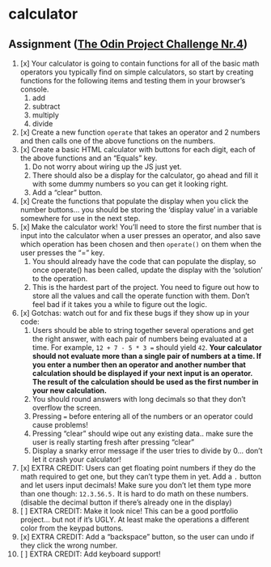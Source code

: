 # calculator

## Assignment ([The Odin Project Challenge Nr.4](https://www.theodinproject.com/paths/foundations/courses/foundations/lessons/calculator))
1. [x] Your calculator is going to contain functions for all of the basic math operators you typically find on simple calculators, so start by creating functions for the following items and testing them in your browser’s console.
    1. add
    1. subtract
    1. multiply
    1. divide
1. [x] Create a new function `operate` that takes an operator and 2 numbers and then calls one of the above functions on the numbers.
1. [x] Create a basic HTML calculator with buttons for each digit, each of the above functions and an “Equals” key.
    1. Do not worry about wiring up the JS just yet.
    1. There should also be a display for the calculator, go ahead and fill it with some dummy numbers so you can get it looking right.
    1. Add a “clear” button.
1. [x] Create the functions that populate the display when you click the number buttons… you should be storing the ‘display value’ in a variable somewhere for use in the next step.
1. [x] Make the calculator work! You’ll need to store the first number that is input into the calculator when a user presses an operator, and also save which operation has been chosen and then `operate()` on them when the user presses the “=” key.
    1. You should already have the code that can populate the display, so once operate() has been called, update the display with the ‘solution’ to the operation.
    1. This is the hardest part of the project. You need to figure out how to store all the values and call the operate function with them. Don’t feel bad if it takes you a while to figure out the logic.
6. [x] Gotchas: watch out for and fix these bugs if they show up in your code:
    1. Users should be able to string together several operations and get the right answer, with each pair of numbers being evaluated at a time. For example, `12 + 7 - 5 * 3 =` should yield `42`. **Your calculator should not evaluate more than a single pair of numbers at a time. If you enter a number then an operator and another number that calculation should be displayed if your next input is an operator. The result of the calculation should be used as the first number in your new calculation.**
    1. You should round answers with long decimals so that they don’t overflow the screen.
    1. Pressing `=` before entering all of the numbers or an operator could cause problems!
    1. Pressing “clear” should wipe out any existing data.. make sure the user is really starting fresh after pressing “clear”
    1. Display a snarky error message if the user tries to divide by 0… don’t let it crash your calculator!
1. [x] EXTRA CREDIT: Users can get floating point numbers if they do the math required to get one, but they can’t type them in yet. Add a `.` button and let users input decimals! Make sure you don’t let them type more than one though: `12.3.56.5.` It is hard to do math on these numbers. (disable the decimal button if there’s already one in the display)
1. [ ] EXTRA CREDIT: Make it look nice! This can be a good portfolio project… but not if it’s UGLY. At least make the operations a different color from the keypad buttons.
1. [x] EXTRA CREDIT: Add a “backspace” button, so the user can undo if they click the wrong number.
1. [ ] EXTRA CREDIT: Add keyboard support!